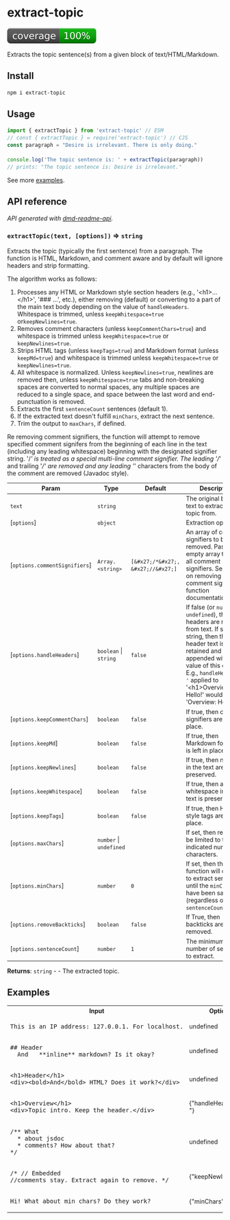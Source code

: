 # extract-topic
[![coverage: 100%](./.readme-assets/coverage.svg)](https://github.com/liquid-labs/extract-topic/pulls?q=is%3Apr+is%3Aclosed)

Extracts the topic sentence(s) from a given block of text/HTML/Markdown.

## Install

```bash
npm i extract-topic
```

## Usage

```js
import { extractTopic } from 'extract-topic' // ESM
// const { extractTopic } = require('extract-topic') // CJS
const paragraph = "Desire is irrelevant. There is only doing."

console.log('The topic sentence is: ' + extractTopic(paragraph))
// prints: "The topic sentence is: Desire is irrelevant."
```

See more [examples](#examples).

##  API reference
_API generated with [dmd-readme-api](https://www.npmjs.com/package/dmd-readme-api)._

<a id="extractTopic"></a>
### `extractTopic(text, [options])` ⇒ `string` 

Extracts the topic (typically the first sentence) from a paragraph. The function is HTML, Markdown, and comment
aware and by default will ignore headers and strip formatting.

The algorithm works as follows:
1. Processes any HTML or Markdown style section headers (e.g., '&lt;h1&gt;...&lt;/h1&gt;', '### ...', etc.), either
   removing (default) or converting to a part of the main text body depending on the value of `handleHeaders`.
   Whitespace is trimmed, unless `keepWhitespace=true` or`keepNewlines=true`.
2. Removes comment characters (unless `keepCommentChars=true`) and whitespace is trimmed unless
   `keepWhitespace=true` or `keepNewlines=true`.
3. Strips HTML tags (unless `keepTags=true`) and Markdown format (unless `keepMd=true`) and whitespace is trimmed
   unless `keepWhitespace=true` or `keepNewlines=true`.
4. All whitespace is normalized. Unless `keepNewlines=true`, newlines are removed then, unless `keepWhitespace=true`
   tabs and non-breaking spaces are converted to normal spaces, any multiple spaces are reduced to a single space,
   and space between the last word and end-punctuation is removed.
5. Extracts the first `sentenceCount` sentences (default 1).
6. If the extracted text doesn't fulfill `minChars`, extract the next sentence.
7. Trim the output to `maxChars`, if defined.

Re removing comment signifiers, the function will attempt to remove specified comment signifers from the beginning
of each line in the text (including any leading whitespace) beginning with the designated signifier string. '/*' is
treated as a special multi-line comment signifier. The leading '/*' and trailing '*&sol;' are removed and any
leading '*' characters from the body of the comment are removed (Javadoc style).


| Param | Type | Default | Description |
| --- | --- | --- | --- |
| `text` | `string` |  | The original block of text to extract the topic from. |
| [`options`] | `object` |  | Extraction options. |
| [`options.commentSignifiers`] | `Array.<string>` | `[&#x27;/*&#x27;, &#x27;//&#x27;]` | An array of comment signifiers to be removed.   Pass in an empty array to keep all comment signifiers. See note on removing comment signifiers in function   documentation. |
| [`options.handleHeaders`] | `boolean` \| `string` | `false` | If false (or `null`, `undefined`), then headers are   removed from text. If set to a string, then the header text is retained and appended with the value of this   option. E.g., `handleHeader=': '` applied to '&lt;h1&gt;Overview&lt;/h1&gt; Hello!' would yield 'Overview: Hello!' |
| [`options.keepCommentChars`] | `boolean` | `false` | If true, then comment signifiers are left in place. |
| [`options.keepMd`] | `boolean` | `false` | If true, then Markdown formatting is left in place. |
| [`options.keepNewlines`] | `boolean` | `false` | If true, then newlines in the text are preserved. |
| [`options.keepWhitespace`] | `boolean` | `false` | If true, then all whitespace in the text is preserved. |
| [`options.keepTags`] | `boolean` | `false` | If true, then HTML style tags are left in place. |
| [`options.maxChars`] | `number` \| `undefined` |  | If set, then result will be limited to the indicated   number of characters. |
| [`options.minChars`] | `number` | `0` | If set, then the function will continue to extract sentences until the   `minChars` have been satisfied (regardless of `sentenceCount`). |
| [`options.removeBackticks`] | `boolean` | `false` | If True, then backticks are also removed. |
| [`options.sentenceCount`] | `number` | `1` | The minimum number of sentences to extract. |

**Returns**: `string` - - The extracted topic.


## Examples

<table>
  <tr><th>Input</th><th>Options</th><th>Output</th></tr>
  <tr>
    <td><pre>
This is an IP address: 127.0.0.1. For localhost.
</pre></td><td>undefined</td><td><pre>This is an IP address: 127.0.0.1.</pre></td>
  </tr>
  <tr>
    <td><pre>
## Header
__And__ **inline** markdown? Is it okay?
</pre></td><td>undefined</td><td><pre>And inline markdown?</pre></td>
  </tr>
  <tr>
    <td><pre>
&lt;h1&gt;Header&lt;/h1&gt;
&lt;div&gt;&lt;bold&gt;And&lt;/bold&gt; HTML? Does it work?&lt;/div&gt;
</pre></td><td>undefined</td><td><pre>And HTML?</pre></td>
  </tr>
  <tr>
    <td><pre>
&lt;h1&gt;Overview&lt;/h1&gt;
&lt;div&gt;Topic intro. Keep the header.&lt;/div&gt;
</pre></td><td>{"handleHeaders":": "}</td><td><pre>Overview: Topic intro.</pre></td>
  </tr>
  <tr>
    <td><pre>
/** What
  * about jsdoc
  * comments? How about that?
*/
</pre></td><td>undefined</td><td><pre>What about jsdoc comments?</pre></td>
  </tr>
  <tr>
    <td><pre>
/* // Embedded
//comments stay. Extract again to remove. */
</pre></td><td>{"keepNewlines":true}</td><td><pre>// Embedded
//comments stay.</pre></td>
  </tr>
  <tr>
    <td><pre>
Hi! What about min chars? Do they work?
</pre></td><td>{"minChars":10}</td><td><pre>Hi! What about min chars?</pre></td>
  </tr>
</table>

